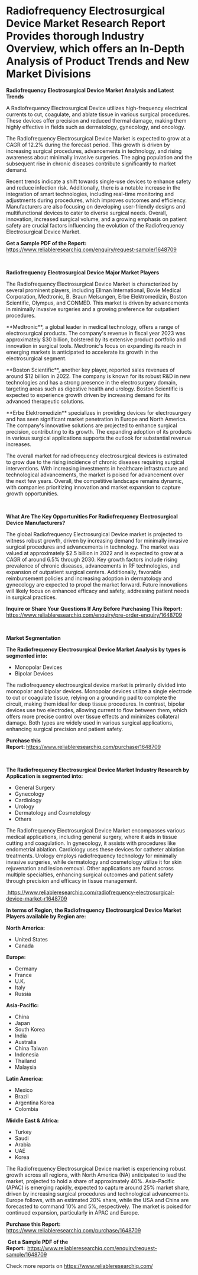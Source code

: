 <p><h1>Radiofrequency Electrosurgical Device Market Research Report Provides thorough Industry Overview, which offers an In-Depth Analysis of Product Trends and New Market Divisions</h1></p><p><strong>Radiofrequency Electrosurgical Device Market Analysis and Latest Trends</strong></p>
<p><p>A Radiofrequency Electrosurgical Device utilizes high-frequency electrical currents to cut, coagulate, and ablate tissue in various surgical procedures. These devices offer precision and reduced thermal damage, making them highly effective in fields such as dermatology, gynecology, and oncology.</p><p>The Radiofrequency Electrosurgical Device Market is expected to grow at a CAGR of 12.2% during the forecast period. This growth is driven by increasing surgical procedures, advancements in technology, and rising awareness about minimally invasive surgeries. The aging population and the subsequent rise in chronic diseases contribute significantly to market demand.</p><p>Recent trends indicate a shift towards single-use devices to enhance safety and reduce infection risk. Additionally, there is a notable increase in the integration of smart technologies, including real-time monitoring and adjustments during procedures, which improves outcomes and efficiency. Manufacturers are also focusing on developing user-friendly designs and multifunctional devices to cater to diverse surgical needs. Overall, innovation, increased surgical volume, and a growing emphasis on patient safety are crucial factors influencing the evolution of the Radiofrequency Electrosurgical Device Market.</p></p>
<p><strong>Get a Sample PDF of the Report:&nbsp;</strong> <a href="https://www.reliableresearchiq.com/enquiry/request-sample/1648709?utm_campaign=2761&utm_medium=2&utm_source=Github&utm_content=ia&utm_term=26032025&utm_id=radiofrequency-electrosurgical-device">https://www.reliableresearchiq.com/enquiry/request-sample/1648709</a></p>
<p>&nbsp;</p>
<p><strong>Radiofrequency Electrosurgical Device Major Market Players</strong></p>
<p><p>The Radiofrequency Electrosurgical Device Market is characterized by several prominent players, including Ellman International, Bovie Medical Corporation, Medtronic, B. Braun Melsungen, Erbe Elektromedizin, Boston Scientific, Olympus, and CONMED. This market is driven by advancements in minimally invasive surgeries and a growing preference for outpatient procedures.</p><p>**Medtronic**, a global leader in medical technology, offers a range of electrosurgical products. The company's revenue in fiscal year 2023 was approximately $30 billion, bolstered by its extensive product portfolio and innovation in surgical tools. Medtronic's focus on expanding its reach in emerging markets is anticipated to accelerate its growth in the electrosurgical segment.</p><p>**Boston Scientific**, another key player, reported sales revenues of around $12 billion in 2022. The company is known for its robust R&D in new technologies and has a strong presence in the electrosurgery domain, targeting areas such as digestive health and urology. Boston Scientific is expected to experience growth driven by increasing demand for its advanced therapeutic solutions.</p><p>**Erbe Elektromedizin** specializes in providing devices for electrosurgery and has seen significant market penetration in Europe and North America. The company's innovative solutions are projected to enhance surgical precision, contributing to its growth. The expanding adoption of its products in various surgical applications supports the outlook for substantial revenue increases.</p><p>The overall market for radiofrequency electrosurgical devices is estimated to grow due to the rising incidence of chronic diseases requiring surgical interventions. With increasing investments in healthcare infrastructure and technological advancements, the market is poised for advancement over the next few years. Overall, the competitive landscape remains dynamic, with companies prioritizing innovation and market expansion to capture growth opportunities.</p></p>
<p>&nbsp;</p>
<p><strong>What Are The Key Opportunities For Radiofrequency Electrosurgical Device Manufacturers?</strong></p>
<p><p>The global Radiofrequency Electrosurgical Device market is projected to witness robust growth, driven by increasing demand for minimally invasive surgical procedures and advancements in technology. The market was valued at approximately $2.5 billion in 2022 and is expected to grow at a CAGR of around 6.5% through 2030. Key growth factors include rising prevalence of chronic diseases, advancements in RF technologies, and expansion of outpatient surgical centers. Additionally, favorable reimbursement policies and increasing adoption in dermatology and gynecology are expected to propel the market forward. Future innovations will likely focus on enhanced efficacy and safety, addressing patient needs in surgical practices.</p></p>
<p><strong>Inquire or Share Your Questions If Any Before Purchasing This Report:</strong> <a href="https://www.reliableresearchiq.com/enquiry/pre-order-enquiry/1648709?utm_campaign=2761&utm_medium=2&utm_source=Github&utm_content=ia&utm_term=26032025&utm_id=radiofrequency-electrosurgical-device">https://www.reliableresearchiq.com/enquiry/pre-order-enquiry/1648709</a></p>
<p>&nbsp;</p>
<p><strong>Market Segmentation</strong></p>
<p><strong>The Radiofrequency Electrosurgical Device Market Analysis by types is segmented into:</strong></p>
<p><ul><li>Monopolar Devices</li><li>Bipolar Devices</li></ul></p>
<p><p>The radiofrequency electrosurgical device market is primarily divided into monopolar and bipolar devices. Monopolar devices utilize a single electrode to cut or coagulate tissue, relying on a grounding pad to complete the circuit, making them ideal for deep tissue procedures. In contrast, bipolar devices use two electrodes, allowing current to flow between them, which offers more precise control over tissue effects and minimizes collateral damage. Both types are widely used in various surgical applications, enhancing surgical precision and patient safety.</p></p>
<p><strong>Purchase this Report:&nbsp;</strong><a href="https://www.reliableresearchiq.com/purchase/1648709?utm_campaign=2761&utm_medium=2&utm_source=Github&utm_content=ia&utm_term=26032025&utm_id=radiofrequency-electrosurgical-device">https://www.reliableresearchiq.com/purchase/1648709</a></p>
<p>&nbsp;</p>
<p><strong>The Radiofrequency Electrosurgical Device Market Industry Research by Application is segmented into:</strong></p>
<p><ul><li>General Surgery</li><li>Gynecology</li><li>Cardiology</li><li>Urology</li><li>Dermatology and Cosmetology</li><li>Others</li></ul></p>
<p><p>The Radiofrequency Electrosurgical Device Market encompasses various medical applications, including general surgery, where it aids in tissue cutting and coagulation. In gynecology, it assists with procedures like endometrial ablation. Cardiology uses these devices for catheter ablation treatments. Urology employs radiofrequency technology for minimally invasive surgeries, while dermatology and cosmetology utilize it for skin rejuvenation and lesion removal. Other applications are found across multiple specialties, enhancing surgical outcomes and patient safety through precision and efficacy in tissue management.</p></p>
<p><a href="https://www.reliableresearchiq.com/radiofrequency-electrosurgical-device-market-r1648709?utm_campaign=2761&utm_medium=2&utm_source=Github&utm_content=ia&utm_term=26032025&utm_id=radiofrequency-electrosurgical-device">&nbsp;https://www.reliableresearchiq.com/radiofrequency-electrosurgical-device-market-r1648709</a></p>
<p><strong>In terms of Region, the Radiofrequency Electrosurgical Device Market Players available by Region are:</strong></p>
<p>
    <p> <strong> North America: </strong>
        <ul>
            <li>United States</li>
            <li>Canada</li>
        </ul>
        </p> 
    <p> <strong> Europe: </strong>
        <ul>
            <li>Germany</li>
            <li>France</li>
            <li>U.K.</li>
            <li>Italy</li>
            <li>Russia</li>
        </ul>
        </p> 
    <p> <strong> Asia-Pacific: </strong>
        <ul>
            <li>China</li>
            <li>Japan</li>
            <li>South Korea</li>
            <li>India</li>
            <li>Australia</li>
            <li>China Taiwan</li>
            <li>Indonesia</li>
            <li>Thailand</li>
            <li>Malaysia</li>
        </ul>
        </p> 
    <p> <strong> Latin America: </strong>
        <ul>
            <li>Mexico</li>
            <li>Brazil</li>
            <li>Argentina Korea</li>
            <li>Colombia</li>
        </ul>
        </p> 
    <p> <strong> Middle East & Africa: </strong>
        <ul>
            <li>Turkey</li>
            <li>Saudi</li>
            <li>Arabia</li>
            <li>UAE</li>
            <li>Korea</li>
        </ul>
    </p>
    </p>
<p><p>The Radiofrequency Electrosurgical Device market is experiencing robust growth across all regions, with North America (NA) anticipated to lead the market, projected to hold a share of approximately 40%. Asia-Pacific (APAC) is emerging rapidly, expected to capture around 25% market share, driven by increasing surgical procedures and technological advancements. Europe follows, with an estimated 20% share, while the USA and China are forecasted to command 10% and 5%, respectively. The market is poised for continued expansion, particularly in APAC and Europe.</p></p>
<p><strong>Purchase this Report: </strong><a href="https://www.reliableresearchiq.com/purchase/1648709?utm_campaign=2761&utm_medium=2&utm_source=Github&utm_content=ia&utm_term=26032025&utm_id=radiofrequency-electrosurgical-device">https://www.reliableresearchiq.com/purchase/1648709</a></p>
<p>&nbsp;<strong>Get a Sample PDF of the Report:&nbsp;&nbsp;</strong><a href="https://www.reliableresearchiq.com/enquiry/request-sample/1648709?utm_campaign=2761&utm_medium=2&utm_source=Github&utm_content=ia&utm_term=26032025&utm_id=radiofrequency-electrosurgical-device">https://www.reliableresearchiq.com/enquiry/request-sample/1648709</a></p>
<p><strong></strong></p>
<p>Check more reports on <a href="https://www.reliableresearchiq.com/?utm_campaign=2761&utm_medium=2&utm_source=Github&utm_content=ia&utm_term=26032025&utm_id=radiofrequency-electrosurgical-device">https://www.reliableresearchiq.com/</a></p>